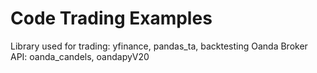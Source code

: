 # Code Trading Examples
Library used for trading: yfinance, pandas_ta, backtesting
Oanda Broker API: oanda_candels, oandapyV20
